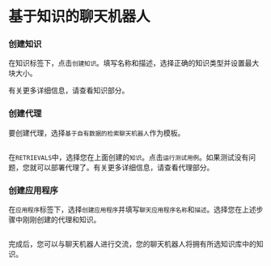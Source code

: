 # 基于知识的聊天机器人

### 创建知识

在知识标签下，点击`创建知识`。填写名称和描述，选择正确的知识类型并设置最大块大小。

有关更多详细信息，请查看知识部分。

### 创建代理

要创建代理，选择`基于自有数据的检索聊天机器人`作为模板。

<figure><img src="../../builders-guide/use-cases/.gitbook/assets/knowledge-chatbot-1.img" alt=""><figcaption></figcaption></figure>

在`RETRIEVALS`中，选择您在上面创建的`知识`。点击`运行测试用例`。如果测试没有问题，您就可以部署代理了。有关更多详细信息，请查看代理部分。

### 创建应用程序

在`应用程序`标签下，选择`创建应用程序`并填写`聊天应用程序名称`和`描述`。选择您在上述步骤中刚刚创建的代理和知识。

<figure><img src="../../builders-guide/use-cases/.gitbook/assets/knowledge-chatbot-2.img" alt=""><figcaption></figcaption></figure>

完成后，您可以与聊天机器人进行交流，您的聊天机器人将拥有所选知识库中的知识。
